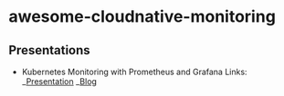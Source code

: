 # awesome-cloudnative-monitoring

Presentations
--------------
* Kubernetes Monitoring with Prometheus and Grafana Links: _[Presentation](https://docs.google.com/presentation/d/17XVCbiC4PZYvpreZINmhNltmT-DDCo3LjoaPgqpsxVo/edit#slide=id.gef8c48fae9_0_0) _[Blog](https://dnsmichi.at/2021/09/14/monitoring-kubernetes-with-prometheus-and-grafana-free-workshop/)
